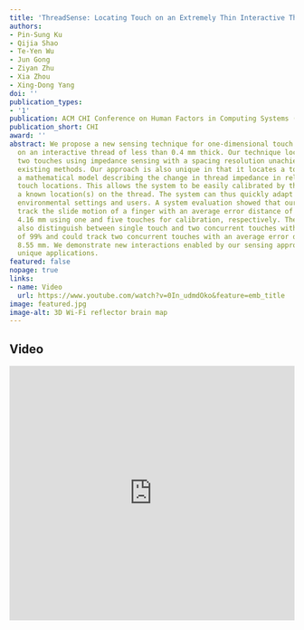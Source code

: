 ```yaml
---
title: 'ThreadSense: Locating Touch on an Extremely Thin Interactive Thread'
authors:
- Pin-Sung Ku
- Qijia Shao
- Te-Yen Wu
- Jun Gong
- Ziyan Zhu
- Xia Zhou
- Xing-Dong Yang
doi: ''
publication_types:
- '1'
publication: ACM CHI Conference on Human Factors in Computing Systems (CHI), 2020.
publication_short: CHI
award: ''
abstract: We propose a new sensing technique for one-dimensional touch input workable
  on an interactive thread of less than 0.4 mm thick. Our technique locates up to
  two touches using impedance sensing with a spacing resolution unachievable by the
  existing methods. Our approach is also unique in that it locates a touch based on
  a mathematical model describing the change in thread impedance in relation to the
  touch locations. This allows the system to be easily calibrated by the user touching
  a known location(s) on the thread. The system can thus quickly adapt to various
  environmental settings and users. A system evaluation showed that our system could
  track the slide motion of a finger with an average error distance of 6.13 mm and
  4.16 mm using one and five touches for calibration, respectively. The system could
  also distinguish between single touch and two concurrent touches with an accuracy
  of 99% and could track two concurrent touches with an average error distance of
  8.55 mm. We demonstrate new interactions enabled by our sensing approach in several
  unique applications.
featured: false
nopage: true
links:
- name: Video
  url: https://www.youtube.com/watch?v=0In_udmdOko&feature=emb_title
image: featured.jpg
image-alt: 3D Wi-Fi reflector brain map
---
```



## Video

<iframe width="100%" height="450" src="https://www.youtube.com/embed/0In_udmdOko" frameborder="0" allow="accelerometer; autoplay; encrypted-media; gyroscope; picture-in-picture" allowfullscreen></iframe>

